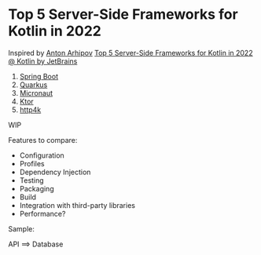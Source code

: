 # Top 5 Server-Side Frameworks for Kotlin in 2022

Inspired by [Anton Arhipov](https://twitter.com/antonarhipov) [Top 5 Server-Side Frameworks for Kotlin in 2022 @ Kotlin by JetBrains](https://www.youtube.com/watch?v=pYK5KkuZ3aU)

1. [Spring Boot](https://spring.io/projects/spring-boot)
2. [Quarkus](https://quarkus.io/)
3. [Micronaut](https://micronaut.io/)
4. [Ktor](https://ktor.io/docs/welcome.html)
5. [http4k](https://www.http4k.org/)

WIP

Features to compare:
* Configuration
* Profiles
* Dependency Injection
* Testing
* Packaging
* Build
* Integration with third-party libraries
* Performance?

Sample:

API ==> Database


